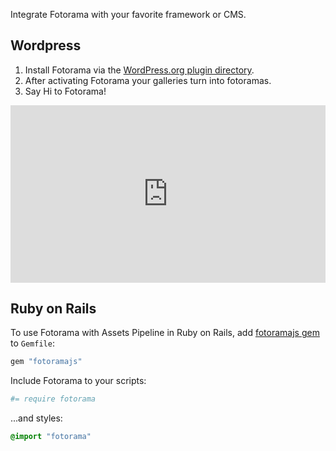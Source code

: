 Integrate Fotorama with your favorite framework or <abbr>CMS</abbr>.

## Wordpress
1. Install Fotorama via the [WordPress.org plugin directory](http://wordpress.org/plugins/fotorama/).
2. After activating Fotorama your galleries turn into fotoramas.
3. Say Hi to Fotorama!

<div style="position: relative; width: 100%; padding-bottom: 56.25%;">
  <iframe style="position: absolute; width: 100%; height: 100%; top: 0; right: 0; bottom: 0; left: 0;" src="http://www.youtube.com/embed/gsObwOvtt_o?vq=hd720&rel=0" frameborder="0" allowfullscreen></iframe>
</div>


## Ruby on Rails
To&nbsp;use Fotorama with Assets Pipeline in&nbsp;Ruby on&nbsp;Rails, add [fotoramajs gem](https://github.com/ai/fotoramajs) to&nbsp;`Gemfile`:

```ruby
gem "fotoramajs"
```

Include Fotorama to your scripts:

```coffeescript
#= require fotorama
```

...and styles:

```css
@import "fotorama"
```